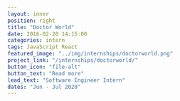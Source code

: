```yaml
---
layout: inner
position: right
title: "Doctor World"
date: 2016-02-20 14:15:00
categories: intern
tags: JavaScript React
featured_image: "../img/internships/doctorworld.png"
project_link: "/internships/doctorworld/"
button_icon: "file-alt"
button_text: "Read more"
lead_text: "Software Engineer Intern"
dates: "Jun - Jul 2020"
---
```

